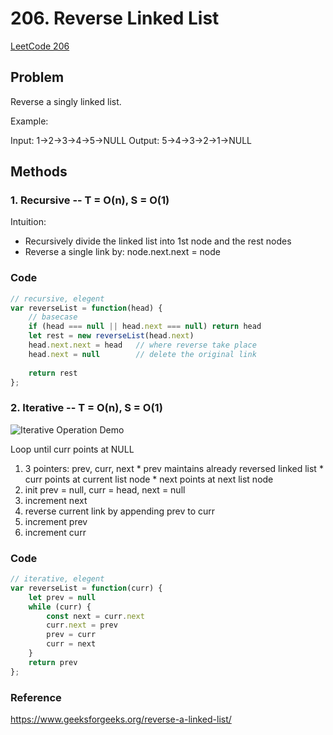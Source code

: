 # 206. Reverse Linked List

[LeetCode 206](https://leetcode.com/problems/reverse-linked-list/)

## Problem

Reverse a singly linked list.

Example:

Input: 1->2->3->4->5->NULL
Output: 5->4->3->2->1->NULL

## Methods
### 1. Recursive -- T = O(n), S = O(1)
Intuition: 
* Recursively divide the linked list into 1st node and the rest nodes
* Reverse a single link by: node.next.next = node

### Code
```JavaScript
// recursive, elegent
var reverseList = function(head) {
    // basecase
    if (head === null || head.next === null) return head
    let rest = new reverseList(head.next)
    head.next.next = head   // where reverse take place
    head.next = null        // delete the original link
    
    return rest
};
```

### 2. Iterative -- T = O(n), S = O(1)
![Iterative Operation Demo]([https://github.com/frostace/LeetCode/blob/master/Linked%20List/206-iterative.gif](https://github.com/frostace/LeetCode/blob/master/Linked%20List/206-iterative.gif))

Loop until curr points at NULL

  1. 3 pointers: prev, curr, next
    * prev maintains already reversed linked list
    * curr points at current list node
    * next points at next list node
  2. init prev = null, curr = head, next = null
  3. increment next
  4. reverse current link by appending prev to curr
  5. increment prev
  6. increment curr

### Code
```JavaScript
// iterative, elegent
var reverseList = function(curr) {
    let prev = null
    while (curr) {
        const next = curr.next
        curr.next = prev
        prev = curr
        curr = next
    }
    return prev
};
```

### Reference
https://www.geeksforgeeks.org/reverse-a-linked-list/